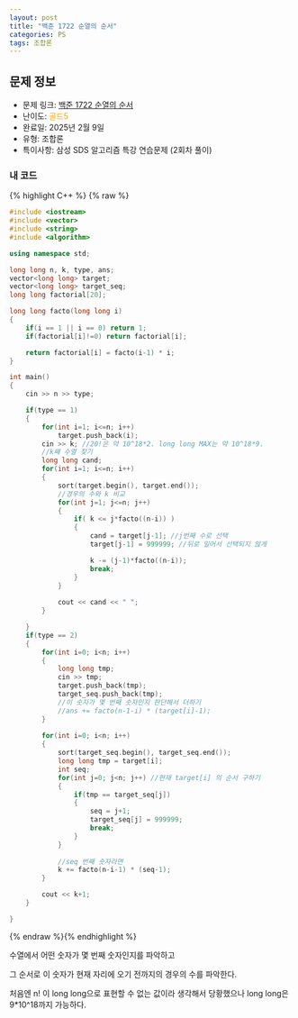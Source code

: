 ```yaml
---
layout: post
title: "백준 1722 순열의 순서"
categories: PS
tags: 조합론
---
```


## 문제 정보
- 문제 링크: [백준 1722 순열의 순서](https://www.acmicpc.net/problem/1722)
- 난이도: <span style="color:#FFA500">골드5</span>
- 완료일: 2025년 2월 9일
- 유형: 조합론
- 특이사항: 삼성 SDS 알고리즘 특강 연습문제 (2회차 풀이)

### 내 코드

{% highlight C++ %} {% raw %}
```C++
#include <iostream>
#include <vector>
#include <string>
#include <algorithm>

using namespace std;

long long n, k, type, ans;
vector<long long> target;
vector<long long> target_seq;
long long factorial[20];

long long facto(long long i)
{
	if(i == 1 || i == 0) return 1;
	if(factorial[i]!=0) return factorial[i];

	return factorial[i] = facto(i-1) * i;
}

int main()
{
	cin >> n >> type;

	if(type == 1)
	{
		for(int i=1; i<=n; i++)
			target.push_back(i);
		cin >> k; //20!은 약 10^18*2. long long MAX는 약 10^18*9.
		//k째 수열 찾기
		long long cand;
		for(int i=1; i<=n; i++)
		{
			sort(target.begin(), target.end());
			//경우의 수와 k 비교
			for(int j=1; j<=n; j++)
			{
				if( k <= j*facto((n-i)) )
				{
					cand = target[j-1]; //j번째 수로 선택
					target[j-1] = 999999; //뒤로 밀어서 선택되지 않게

					k -= (j-1)*facto((n-i));
					break;
				}
			}
			
			cout << cand << " ";
		}

	}
	if(type == 2)
	{
		for(int i=0; i<n; i++)
		{
			long long tmp;
			cin >> tmp;
			target.push_back(tmp);
			target_seq.push_back(tmp);
			//이 숫자가 몇 번째 숫자인지 판단해서 더하기
			//ans += facto(n-1-i) * (target[i]-1);
		}
		
		for(int i=0; i<n; i++)
		{
			sort(target_seq.begin(), target_seq.end());
			long long tmp = target[i];
			int seq;
			for(int j=0; j<n; j++) //현재 target[i] 의 순서 구하기 
			{
				if(tmp == target_seq[j])
				{
					seq = j+1;
					target_seq[j] = 999999;
					break;
				}
			}
			
			//seq 번째 숫자라면
			k += facto(n-i-1) * (seq-1);
		}

		cout << k+1;
	}

}
```
{% endraw %}{% endhighlight %}

수열에서 어떤 숫자가 몇 번째 숫자인지를 파악하고

그 순서로 이 숫자가 현재 자리에 오기 전까지의 경우의 수를 파악한다.

처음엔 n! 이 long long으로 표현할 수 없는 값이라 생각해서 당황했으나 long long은 9*10^18까지 가능하다.

